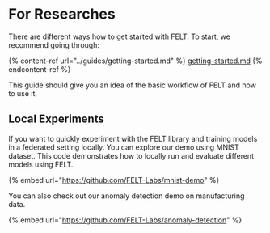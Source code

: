 # For Researches

There are different ways how to get started with FELT. To start, we recommend going through:

{% content-ref url="../guides/getting-started.md" %}
[getting-started.md](../guides/getting-started.md)
{% endcontent-ref %}

This guide should give you an idea of the basic workflow of FELT and how to use it.

## Local Experiments

If you want to quickly experiment with the FELT library and training models in a federated setting locally. You can explore our demo using MNIST dataset. This code demonstrates how to locally run and evaluate different models using FELT.

{% embed url="https://github.com/FELT-Labs/mnist-demo" %}

You can also check out our anomaly detection demo on manufacturing data.
  
{% embed url="https://github.com/FELT-Labs/anomaly-detection" %}
